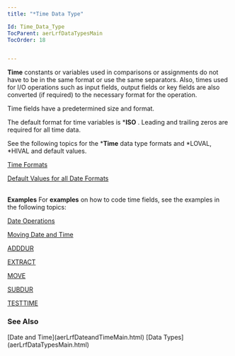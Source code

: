 ```yaml
---
title: "*Time Data Type"

Id: Time_Data_Type
TocParent: aerLrfDataTypesMain
TocOrder: 18


---
```


**Time** constants or variables used in comparisons or assignments do not have to be in the same format or use the same separators. Also, times used for I/O operations such as input fields, output fields or key fields are also converted (if required) to the necessary format for the operation. 

Time fields have a predetermined size and format.

The default format for time variables is ***ISO** . Leading and trailing zeros are required for all time data. 

See the following topics for the ***Time** data type formats and *LOVAL, *HIVAL and default values. 

[Time Formats](Time_Formats.html) 

[Default Values for all Date Formats](Default_Values_for_all_Date_Formats.html) <br /> <br /> 

**Examples** 
For **examples**  on how to code time fields, see the examples in the following topics:

[Date Operations](Date_Operations.html)<p /> [Moving Date and Time](Moving_Data_Time_Data.html)<p /> [ADDDUR](ADDDUR.html)<p /> [EXTRACT](EXTRACT.html)<p /> [MOVE](MOVE.html)<p /> [SUBDUR](SUBDUR.html)<p /> [TESTTIME](TESTTIME.html)

### See Also
<p> [Date and Time](aerLrfDateandTimeMain.html)
[Data Types](aerLrfDataTypesMain.html) 
